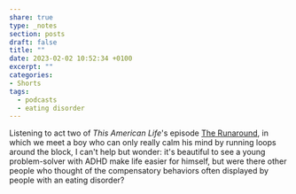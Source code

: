 ```yaml
---
share: true
type: _notes
section: posts
draft: false
title: ""
date: 2023-02-02 10:52:34 +0100
excerpt: ""
categories:
- Shorts
tags:
  - podcasts
  - eating disorder
---
```



Listening to act two of _This American Life_'s episode [The Runaround](https://www.thisamericanlife.org/789/the-runaround/act-two-6), in which we meet a boy who can only really calm his mind by running loops around the block, I can't help but wonder: it's beautiful to see a young problem-solver with ADHD make life easier for himself, but were there other people who thought of the compensatory behaviors often displayed by people with an eating disorder?


